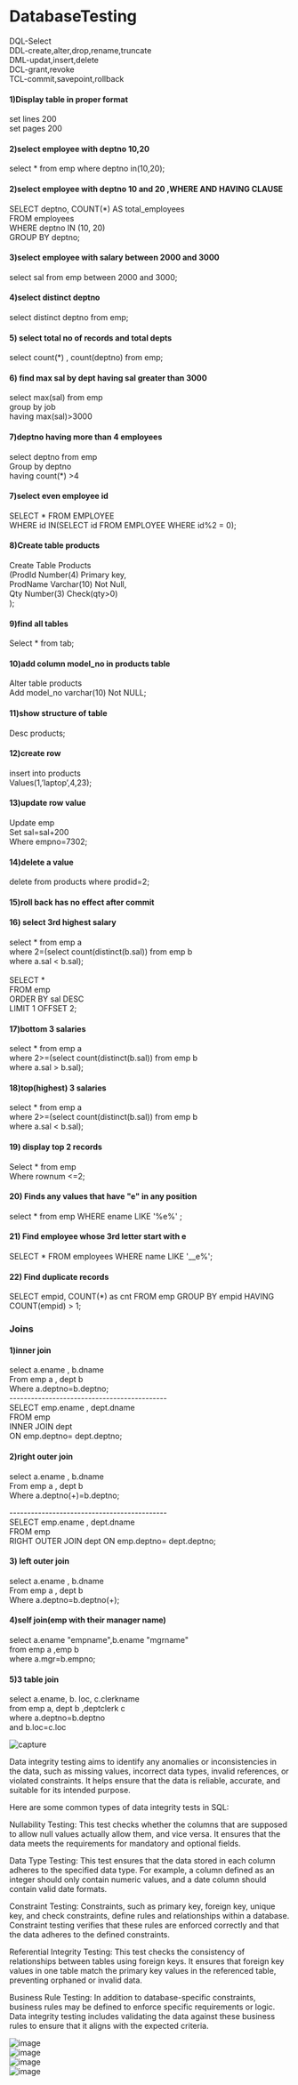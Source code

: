 # DatabaseTesting
DQL-Select</br>
DDL-create,alter,drop,rename,truncate</br>
DML-updat,insert,delete</br>
DCL-grant,revoke</br>
TCL-commit,savepoint,rollback</br>

#### 1)Display table in proper format
set  lines 200 <br>
 set pages 200<br>

#### 2)select employee with deptno 10,20
select *  from emp where deptno in(10,20);

#### 2)select employee with deptno 10 and 20 ,WHERE AND HAVING CLAUSE
SELECT deptno, COUNT(*) AS total_employees </br>
FROM employees </br>
WHERE deptno IN (10, 20) </br>
GROUP BY deptno; </br>

#### 3)select employee with  salary between 2000 and 3000
select sal from emp between 2000 and 3000;
#### 4)select distinct deptno
select distinct deptno from emp;
#### 5) select  total no of records and total depts 
select count(*) , count(deptno) from emp;
#### 6) find max sal by dept  having sal greater than 3000
select max(sal) from emp</br>
group by job</br>
having max(sal)>3000


#### 7)deptno having more than 4 employees
select deptno from emp</br>
Group by deptno</br>
having count(*) >4

#### 7)select even employee id
SELECT * FROM EMPLOYEE  </br>
WHERE id IN(SELECT id FROM EMPLOYEE WHERE id%2 = 0); </br>

#### 8)Create table products
Create Table Products </br>
(ProdId Number(4) Primary key, </br>
ProdName Varchar(10) Not Null, </br>
Qty Number(3) Check(qty>0) </br>
);

#### 9)find all tables
Select * from tab;

#### 10)add  column model_no in products table
Alter table products </br>
Add model_no varchar(10) Not NULL;

#### 11)show structure of table
Desc products;
#### 12)create row
insert into products </br>
Values(1,’laptop’,4,23);	

#### 13)update row value
Update emp </br>
Set sal=sal+200 </br>
Where empno=7302;

#### 14)delete a value
delete from products where prodid=2;

#### 15)roll back has no effect after commit

#### 16) select 3rd highest salary
select * from emp a </br>
where 2=(select count(distinct(b.sal)) from emp b </br>
where a.sal < b.sal);
</br>
</br>
SELECT *  </br>
FROM  emp  </br>
ORDER BY sal DESC </br>
LIMIT 1 OFFSET 2; </br>

#### 17)bottom 3 salaries
select * from emp a </br>
where 2>=(select count(distinct(b.sal)) from emp b </br>
where a.sal > b.sal);

#### 18)top(highest) 3 salaries
select * from emp a </br>
where 2>=(select count(distinct(b.sal)) from emp b </br>
where a.sal < b.sal);

#### 19) display top 2 records
Select *  from emp </br>
Where  rownum <=2;


#### 20) Finds any values that have "e" in any position
select * from emp 
WHERE ename LIKE '%e%'  ;

#### 21) Find employee whose 3rd letter start with e
SELECT * FROM employees WHERE name LIKE '__e%';

#### 22) Find duplicate records
SELECT empid, COUNT(*) as cnt
FROM emp
GROUP BY empid
HAVING COUNT(empid) > 1;

### Joins
#### 1)inner join
select a.ename , b.dname </br>
From emp a , dept b </br>
Where a.deptno=b.deptno; </br>
-------------------------------------------- </br>
SELECT emp.ename , dept.dname </br>
FROM emp </br>
INNER JOIN dept </br>
ON emp.deptno= dept.deptno; </br>

#### 2)right outer join
select a.ename , b.dname </br>
From emp a , dept b </br>
Where a.deptno(+)=b.deptno;

-------------------------------------------- </br>
SELECT emp.ename , dept.dname </br>
FROM emp </br>
RIGHT OUTER JOIN dept ON emp.deptno= dept.deptno;

#### 3) left outer join
select a.ename , b.dname </br>
From emp a , dept b </br>
Where a.deptno=b.deptno(+);

#### 4)self join(emp with their manager name)
select a.ename "empname",b.ename "mgrname" </br>
from emp a ,emp b </br>
where a.mgr=b.empno;

#### 5)3 table join
select a.ename, b. loc, c.clerkname </br>
from emp a, dept b ,deptclerk c </br>
where a.deptno=b.deptno </br>
and b.loc=c.loc

![capture](https://user-images.githubusercontent.com/24494133/51387929-ddda1700-1b4d-11e9-9551-f607e35bef14.PNG)

Data integrity testing aims to identify any anomalies or inconsistencies in the data, such as missing values, incorrect data types, invalid references, or violated constraints. It helps ensure that the data is reliable, accurate, and suitable for its intended purpose.

Here are some common types of data integrity tests in SQL:

Nullability Testing: This test checks whether the columns that are supposed to allow null values actually allow them, and vice versa. It ensures that the data meets the requirements for mandatory and optional fields.

Data Type Testing: This test ensures that the data stored in each column adheres to the specified data type. For example, a column defined as an integer should only contain numeric values, and a date column should contain valid date formats.

Constraint Testing: Constraints, such as primary key, foreign key, unique key, and check constraints, define rules and relationships within a database. Constraint testing verifies that these rules are enforced correctly and that the data adheres to the defined constraints.

Referential Integrity Testing: This test checks the consistency of relationships between tables using foreign keys. It ensures that foreign key values in one table match the primary key values in the referenced table, preventing orphaned or invalid data.

Business Rule Testing: In addition to database-specific constraints, business rules may be defined to enforce specific requirements or logic. Data integrity testing includes validating the data against these business rules to ensure that it aligns with the expected criteria.


![image](https://github.com/user-attachments/assets/5ed81b51-49a1-471c-88fc-d86ffbe9bfbe)
 </br>
![image](https://github.com/user-attachments/assets/02afee39-0a27-4014-a907-91e1fe44b7cd)
 </br>
![image](https://github.com/user-attachments/assets/07eec0c9-22f0-42dc-b145-26a216dea46d)
</br>
![image](https://github.com/user-attachments/assets/2e562644-6a43-4cf4-a430-267af324cada)




 
